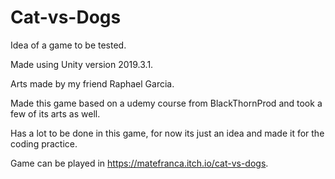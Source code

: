 # Cat-vs-Dogs

Idea of a game to be tested.

Made using Unity version 2019.3.1.

Arts made by my friend Raphael Garcia.

Made this game based on a udemy course from BlackThornProd and took a few of its arts as well.

Has a lot to be done in this game, for now its just an idea and made it for the coding practice.

Game can be played in https://matefranca.itch.io/cat-vs-dogs.
